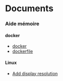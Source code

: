 # Documents
### Aide mémoire

#### docker
* [docker](./docker/docker.md)
* [dockerfile](./docker/docker-file.md)

#### Linux 
* [Add display resolution](./linux/display.md)